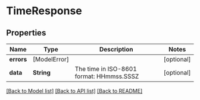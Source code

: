 # TimeResponse

## Properties
Name | Type | Description | Notes
------------ | ------------- | ------------- | -------------
**errors** | [ModelError] |  | [optional] 
**data** | **String** | The time in ISO-8601 format: HHmmss.SSSZ | [optional] 

[[Back to Model list]](../README.md#documentation-for-models) [[Back to API list]](../README.md#documentation-for-api-endpoints) [[Back to README]](../README.md)


